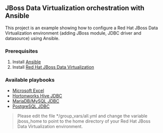 ## JBoss Data Virtualization orchestration with Ansible

This project is an example showing how to configure a Red Hat JBoss Data Virtualization environment (adding JBoss module, JDBC driver and datasource) using Ansible.

### Prerequisites

1. Install [Ansible](http://www.ansible.com)
2. Install [Red Hat JBoss Data Virtualization](http://developers.redhat.com/products/datavirt/get-started/#Step1)

### Available playbooks

* [Microsoft Excel](https://github.com/cvanball/unlock-your-data/tree/master/msexcel)
* [Hortonworks Hive JDBC](https://github.com/cvanball/unlock-your-data/tree/master/hdphive2)
* [MariaDB/MySQL JDBC](https://github.com/cvanball/unlock-your-data/tree/master/mariadb_mysql)
* [PostgreSQL JDBC](https://github.com/cvanball/unlock-your-data/tree/master/postgresql)

> Please edit the file */group_vars/all.yml and change the variable jboss_home to point to the home directory of your Red Hat JBoss Data Virtualization environment. 


